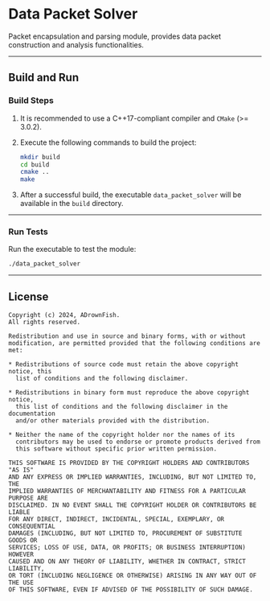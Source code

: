 # Data Packet Solver

Packet encapsulation and parsing module, provides data packet construction and analysis functionalities.

---

## Build and Run

### Build Steps

1. It is recommended to use a C++17-compliant compiler and `CMake` (>= 3.0.2).  
  
2. Execute the following commands to build the project:
   ```bash
   mkdir build
   cd build
   cmake ..
   make
   ```

3. After a successful build, the executable `data_packet_solver` will be available in the `build` directory.

---

### Run Tests

Run the executable to test the module:
```bash
./data_packet_solver
```

---

## License

```text
Copyright (c) 2024, ADrownFish. 
All rights reserved.

Redistribution and use in source and binary forms, with or without
modification, are permitted provided that the following conditions are met:

* Redistributions of source code must retain the above copyright notice, this
  list of conditions and the following disclaimer.

* Redistributions in binary form must reproduce the above copyright notice,
  this list of conditions and the following disclaimer in the documentation
  and/or other materials provided with the distribution.

* Neither the name of the copyright holder nor the names of its
  contributors may be used to endorse or promote products derived from
  this software without specific prior written permission.

THIS SOFTWARE IS PROVIDED BY THE COPYRIGHT HOLDERS AND CONTRIBUTORS "AS IS"
AND ANY EXPRESS OR IMPLIED WARRANTIES, INCLUDING, BUT NOT LIMITED TO, THE
IMPLIED WARRANTIES OF MERCHANTABILITY AND FITNESS FOR A PARTICULAR PURPOSE ARE
DISCLAIMED. IN NO EVENT SHALL THE COPYRIGHT HOLDER OR CONTRIBUTORS BE LIABLE
FOR ANY DIRECT, INDIRECT, INCIDENTAL, SPECIAL, EXEMPLARY, OR CONSEQUENTIAL
DAMAGES (INCLUDING, BUT NOT LIMITED TO, PROCUREMENT OF SUBSTITUTE GOODS OR
SERVICES; LOSS OF USE, DATA, OR PROFITS; OR BUSINESS INTERRUPTION) HOWEVER
CAUSED AND ON ANY THEORY OF LIABILITY, WHETHER IN CONTRACT, STRICT LIABILITY,
OR TORT (INCLUDING NEGLIGENCE OR OTHERWISE) ARISING IN ANY WAY OUT OF THE USE
OF THIS SOFTWARE, EVEN IF ADVISED OF THE POSSIBILITY OF SUCH DAMAGE.
```